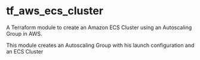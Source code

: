 # tf_aws_ecs_cluster

A Terraform module to create an Amazon ECS Cluster using an Autoscaling Group in AWS.

This module creates an Autoscaling Group with his launch configuration and an ECS Cluster
